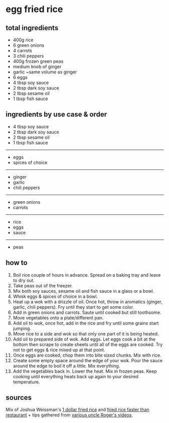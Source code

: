 # egg fried rice

## total ingredients

- 400g rice
- 6 green onions
- 4 carrots
- 3 chili peppers
- 400g frozen green peas
- medium knob of ginger
- garlic ~same volume as ginger
- 6 eggs
- 4 tbsp soy sauce
- 2 tbsp dark soy sauce
- 2 tbsp sesame oil
- 1 tbsp fish sauce

## ingredients by use case & order

- 4 tbsp soy sauce
- 2 tbsp dark soy sauce
- 2 tbsp sesame oil
- 1 tbsp fish sauce

---

- eggs
- spices of choice

---

- ginger
- garlic
- chili peppers

---

- green onions
- carrots

---

- rice
- eggs
- sauce

---

- peas

## how to

1. Boil rice couple of hours in advance. Spread on a baking tray and leave to dry out.
2. Take peas out of the freezer.
3. Mix both soy sauces, sesame oil and fish sauce in a glass or a bowl.
4. Whisk eggs & spices of choice in a bowl.
5. Heat up a wok with a drizzle of oil. Once hot, throw in aromatics (ginger, garlic, chili peppers). Fry until they start to get some color.
6. Add in green onions and carrots. Saute until cooked but still toothsome.
7. Move vegetables onto a plate/different pan.
8. Add oil to wok, once hot, add in the rice and fry until some grains start jumping.
9. Move rice to a side and wok so that only one part of it is being heated.
10. Add oil to prepared side of wok. Add eggs. Let eggs cook a bit at the bottom then scrape to create sheets until all of the eggs are cooked. Try not to get eggs & rice mixed up at that point.
11. Once eggs are cooked, chop them into bite sized chunks. Mix with rice.
12. Create some empty space around the edge of your wok. Pour the sauce around the edge to boil it off a little. Mix everything.
13. Add the vegetables back in. Lower the heat. Mix in frozen peas. Keep cooking until everything heats back up again to your desired temperature.

## sources

Mix of Joshua Weissman's [1 dollar fried rice](https://www.youtube.com/watch?v=2pfPNpFIKA4) and [fried rice faster than restaurant](https://www.youtube.com/watch?v=AVkdttT7rEw) + tips gathered from [various uncle Roger's videos](https://www.youtube.com/watch?v=5M_Z0ARqol8).
